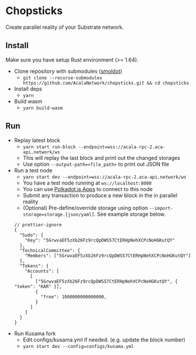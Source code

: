# Chopsticks

Create parallel reality of your Substrate network.

## Install

Make sure you have setup Rust environment (>= 1.64).

- Clone repository with submodules ([smoldot](https://github.com/paritytech/smoldot))
  - `git clone --recurse-submodules https://github.com/AcalaNetwork/chopsticks.git && cd chopsticks`
- Install deps
  - `yarn`
- Build wasm
  - `yarn build-wasm`

## Run

- Replay latest block
  - `yarn start run-block --endpoint=wss://acala-rpc-2.aca-api.network/ws`
  - This will replay the last block and print out the changed storages
  - Use option `--output-path=<file_path>` to print out JSON file
- Run a test node
  - `yarn start dev --endpoint=wss://acala-rpc-2.aca-api.network/ws`
  - You have a test node running at `ws://localhost:8000`
  - You can use [Polkadot.js Apps](https://polkadot.js.org/apps/) to connect to this node
  - Submit any transaction to produce a new block in the in parallel reality
  - (Optional) Pre-define/override storage using option `--import-storage=storage.[json/yaml]`. See example storage below.
  ```json5
  // prettier-ignore
  {
    "Sudo": {
      "Key": "5GrwvaEF5zXb26Fz9rcQpDWS57CtERHpNehXCPcNoHGKutQY"
    },
    "TechnicalCommittee": {
      "Members": ["5GrwvaEF5zXb26Fz9rcQpDWS57CtERHpNehXCPcNoHGKutQY"]
    },
    "Tokens": {
      "Accounts": [
        [
          ["5GrwvaEF5zXb26Fz9rcQpDWS57CtERHpNehXCPcNoHGKutQY", { "token": "KAR" }],
          {
            "free": 1000000000000000,
          }
        ]
      ]
    }
  }
  ```
- Run Kusama fork
  - Edit configs/kusama.yml if needed. (e.g. update the block number)
  - `yarn start dev --config=configs/kusama.yml`
	
